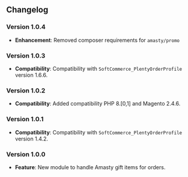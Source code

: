 ## Changelog

### Version 1.0.4
- **Enhancement**: Removed composer requirements for `amasty/promo`

### Version 1.0.3
- **Compatibility**: Compatibility with `SoftCommerce_PlentyOrderProfile` version 1.6.6.

### Version 1.0.2
- **Compatibility**: Added compatibility PHP 8.[0,1] and Magento 2.4.6.

### Version 1.0.1
- **Compatibility**: Compatibility with `SoftCommerce_PlentyOrderProfile` version 1.4.2.

### Version 1.0.0
- **Feature**: New module to handle Amasty gift items for orders.
